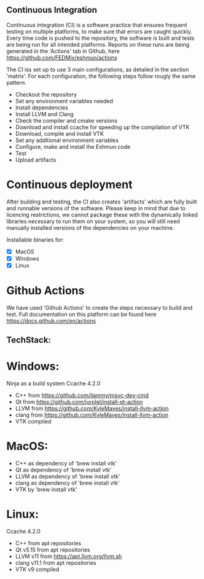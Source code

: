 ## Continuous Integration

Continuous integration (CI) is a software practice that ensures frequent testing on multiple platforms, to make sure that errors are caught quickly. Every time code is pushed to the repository, the software is built and tests are being run for all intended platforms. Reports on these runs are being generated in the 'Actions' tab in Github, here https://github.com/FEDMix/eshmun/actions

The CI iss set up to use 3 main configurations, as detailed in the section 'matrix'.
For each configuration, the following steps follow rougly the same pattern.

- Checkout the repository
- Set any environment variables needed
- Install dependencies
- Install LLVM and Clang
- Check the compiler and cmake versions
- Download and install ccache for speeding up the compilation of VTK
- Download, compile and install VTK
- Set any additional environment variables
- Configure, make and install the Eshmun code
- Test
- Upload artifacts

# Continuous deployment

After building and testing, the CI also creates 'artifacts' which are fully built and runnable versions of the software. Please keep in mind that due to licencing restrictions, we cannot package these with the dynamically linked libraries necessary to run them on your system, so you will still need manually installed versions of the dependencies on your machine. 

Installable binaries for:
- [x] MacOS
- [x] Windows
- [x] Linux

# Github Actions

We have used 'Github Actions' to create the steps necessary to build and test. Full documentation on this platform can be found here https://docs.github.com/en/actions

## TechStack:
 
# Windows:
Ninja as a build system
Ccache 4.2.0
- C++ from https://github.com/ilammy/msvc-dev-cmd
- Qt from https://github.com/jurplel/install-qt-action
- LLVM from https://github.com/KyleMayes/install-llvm-action
- clang from https://github.com/KyleMayes/install-llvm-action
- VTK compiled
 
# MacOS:
- C++ as dependency of 'brew install vtk'
- Qt as dependency of 'brew install vtk'
- LLVM as dependency of 'brew install vtk'
- clang as dependency of 'brew install vtk'
- VTK by 'brew install vtk'
 
# Linux:
Ccache 4.2.0
- C++ from apt repositories
- Qt v5.15 from apt repositories
- LLVM v11 from https://apt.llvm.org/llvm.sh
- clang v11.1 from apt repositories
- VTK v9 compiled
